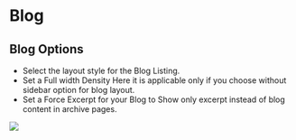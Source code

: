 # Blog

## Blog Options


* Select the layout style for the Blog Listing.
* Set a Full width Density Here it is applicable only if you choose without sidebar option for blog layout.
* Set a Force Excerpt for your Blog to Show only excerpt instead of blog content in archive pages.

![](http://transvelo.github.io/mediacenter/docs/assets/images/theme-options-blog.png)
